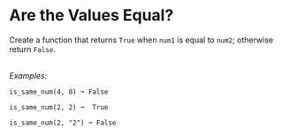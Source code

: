 # Are the Values Equal?
Create a function that returns `True` when `num1` is equal to `num2`; otherwise return `False`.  
<br/>

*Examples:*
```
is_same_num(4, 8) ➞ False

is_same_num(2, 2) ➞  True

is_same_num(2, "2") ➞ False
```

